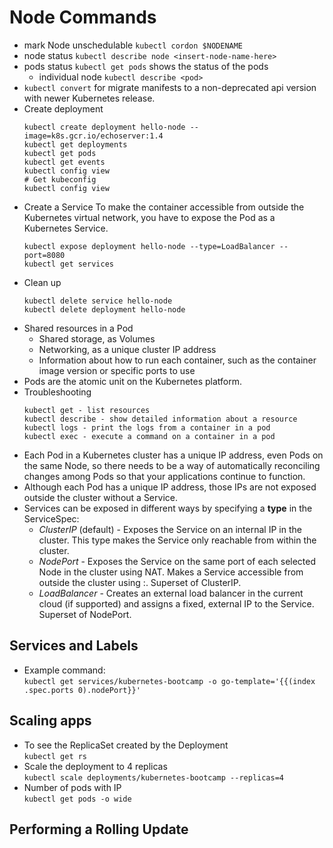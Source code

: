 # Node Commands
* mark Node unschedulable
    `kubectl cordon $NODENAME`
* node status
    `kubectl describe node <insert-node-name-here>`
* pods status
  `kubectl get pods` shows the status of the pods
  * individual node
      `kubectl describe <pod>`
* `kubectl convert` for migrate manifests to a non-deprecated api version with newer Kubernetes release.
* Create deployment
  ```console
  kubectl create deployment hello-node --image=k8s.gcr.io/echoserver:1.4
  kubectl get deployments
  kubectl get pods
  kubectl get events
  kubectl config view
  # Get kubeconfig
  kubectl config view
  ```
* Create a Service
To make the container accessible from outside the Kubernetes virtual network, you have to expose the Pod as a Kubernetes Service.
  ```console
  kubectl expose deployment hello-node --type=LoadBalancer --port=8080
  kubectl get services
  ```
* Clean up
  ```console
  kubectl delete service hello-node
  kubectl delete deployment hello-node
  ```
* Shared resources in a Pod
  * Shared storage, as Volumes
  * Networking, as a unique cluster IP address
  * Information about how to run each container, such as the container image version or specific ports to use
* Pods are the atomic unit on the Kubernetes platform.
* Troubleshooting
  ```console
  kubectl get - list resources
  kubectl describe - show detailed information about a resource
  kubectl logs - print the logs from a container in a pod
  kubectl exec - execute a command on a container in a pod
  ```
* Each Pod in a Kubernetes cluster has a unique IP address, even Pods on the same Node, so there needs to be a way of automatically reconciling changes among Pods so that your applications continue to function.
* Although each Pod has a unique IP address, those IPs are not exposed outside the cluster without a Service.
* Services can be exposed in different ways by specifying a **type** in the ServiceSpec:
  * *ClusterIP* (default) - Exposes the Service on an internal IP in the cluster. This type makes the Service only reachable from within the cluster.
  * *NodePort* - Exposes the Service on the same port of each selected Node in the cluster using NAT. Makes a Service accessible from outside the cluster using <NodeIP>:<NodePort>. Superset of ClusterIP.
  * *LoadBalancer* - Creates an external load balancer in the current cloud (if supported) and assigns a fixed, external IP to the Service. Superset of NodePort.
    
## Services and Labels
* Example command:  
  `kubectl get services/kubernetes-bootcamp -o go-template='{{(index .spec.ports 0).nodePort}}'`

## Scaling apps
* To see the ReplicaSet created by the Deployment  
  `kubectl get rs`
* Scale the deployment to 4 replicas  
  `kubectl scale deployments/kubernetes-bootcamp --replicas=4`
* Number of pods with IP  
  `kubectl get pods -o wide`

## Performing a Rolling Update